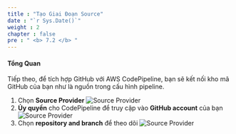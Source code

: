 ```yaml
---
title : "Tạo Giai Đoạn Source"
date : "`r Sys.Date()`"
weight : 2
chapter : false
pre : " <b> 7.2 </b> "
---
```


#### Tổng Quan
Tiếp theo, để tích hợp GitHub với AWS CodePipeline, bạn sẽ kết nối kho mã GitHub của bạn như là nguồn trong cấu hình pipeline.

1. Chọn **Source Provider**
   ![Source Provider](/images/6-set-up-pipeline/2-add-source-stage/source%20(1).jpg?width=60pc)
2. **Ủy quyền** cho CodePipeline để truy cập vào **GitHub account** của bạn
   ![Source Provider](/images/6-set-up-pipeline/2-add-source-stage/source%20(2).jpg?width=60pc)
3. Chọn **repository and branch** để theo dõi
   ![Source Provider](/images/6-set-up-pipeline/2-add-source-stage/source%20(3).jpg?width=60pc)
